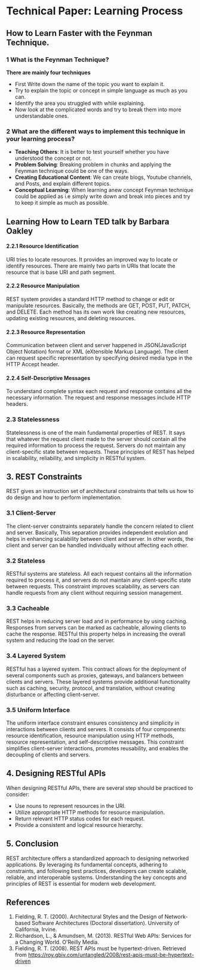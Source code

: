 # Technical Paper: Learning Process

## How to Learn Faster with the Feynman Technique.

### 1 What is the Feynman Technique? 

**There are mainly four techniques**
- First Write down the name of the topic you want to explain it.
- Try to explain the topic or concept in simple language as much as you can.
- Identify the area you struggled with while explaining.
- Now look at the complicated words and try to break them into more understandable ones.

### 2 What are the different ways to implement this technique in your learning process?
- **Teaching Others**: It is better to test yourself whether you have understood the concept or not.
- **Problem Solving**: Breaking problem in chunks and applying the Feynman technique could be one of the ways.
- **Creating Educational Content**: We can create blogs, Youtube channels, and Posts, and explain different topics.
- **Conceptual Learning**: When learning anew concept Feynman technique could be applied as i.e simply write down and break into pieces and try to keep it simple as much as possible.

## Learning How to Learn TED talk by Barbara Oakley









#### 2.2.1 Resource Identification
URI tries to locate resources. It provides an improved way to locate or identify resources. There are mainly two parts in URIs that locate the resource that is base URI and path segment.

#### 2.2.2 Resource Manipulation
REST system provides a standard HTTP method to change or edit or manipulate resources. Basically, the methods are GET, POST, PUT, PATCH, and DELETE. Each method has its own work like creating new resources, updating existing resources, and deleting resources.  
#### 2.2.3 Resource Representation
Communication between client and server happened in JSON(JavaScript Object Notation) format or XML (eXtensible Markup Language). The client can request specific representation by specifying desired media type in the HTTP Accept header.

#### 2.2.4 Self-Descriptive Messages
To understand complete syntax each request and response contains all the necessary information. The request and response messages include HTTP headers.

### 2.3 Statelessness
Statelessness is one of the main fundamental properties of REST. It says that whatever the request client made to the server should contain all the required information to process the request. Servers do not maintain any client-specific state between requests. These principles of REST has helped in scalability, reliability, and simplicity in RESTful system.

## 3. REST Constraints
REST gives an instruction set of architectural constraints that tells us how to do design and how to perform implementation. 

### 3.1 Client-Server
The client-server constraints separately handle the concern related to client and server. Basically, This separation provides independent evolution and helps in enhancing scalability between client and server. In other words, the client and server can be handled individually without affecting each other.

### 3.2 Stateless
RESTful systems are stateless. All each request contains all the information required to process it, and servers do not maintain any client-specific state between requests. This constraint improves scalability, as servers can handle requests from any client without requiring session management.

### 3.3 Cacheable
REST helps in reducing server load and in performance by using caching. Responses from servers can be marked as cacheable, allowing clients to cache the response. RESTful this property helps in increasing the overall system and reducing the load on the server.

### 3.4 Layered System
RESTful has a layered system. This contract allows for the deployment of several components such as proxies, gateways, and balancers between clients and servers. These layered systems provide additional functionality such as caching, security, protocol, and translation, without creating disturbance or affecting client-server.

### 3.5 Uniform Interface
The uniform interface constraint ensures consistency and simplicity in interactions between clients and servers. It consists of four components: resource identification, resource manipulation using HTTP methods, resource representation, and self-descriptive messages. This constraint simplifies client-server interactions, promotes reusability, and enables the decoupling of clients and servers.

## 4. Designing RESTful APIs
When designing RESTful APIs, there are several step should be practiced to consider:

- Use nouns to represent resources in the URI.
- Utilize appropriate HTTP methods for resource manipulation.
- Return relevant HTTP status codes for each request.
- Provide a consistent and logical resource hierarchy.


## 5. Conclusion
REST architecture offers a standardized approach to designing networked applications. By leveraging its fundamental concepts, adhering to constraints, and following best practices, developers can create scalable, reliable, and interoperable systems. Understanding the key concepts and principles of REST is essential for modern web development.

## References
1. Fielding, R. T. (2000). Architectural Styles and the Design of Network-based Software Architectures (Doctoral dissertation). University of California, Irvine.
2. Richardson, L., & Amundsen, M. (2013). RESTful Web APIs: Services for a Changing World. O'Reilly Media.
3. Fielding, R. T. (2008). REST APIs must be hypertext-driven. Retrieved from https://roy.gbiv.com/untangled/2008/rest-apis-must-be-hypertext-driven
